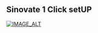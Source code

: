 **<h2>Sinovate 1 Click setUP</h2>**

[![IMAGE_ALT](https://img.youtube.com/vi/cYuGdm-8NGA/0.jpg)](https://www.youtube.com/watch?v=cYuGdm-8NGA)


